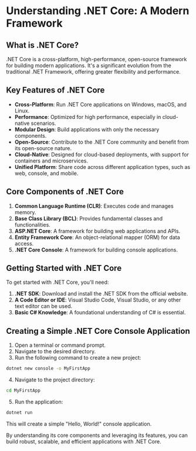 ﻿# Understanding .NET Core: A Modern Framework

## What is .NET Core?

.NET Core is a cross-platform, high-performance, open-source framework for building modern applications. It's a significant evolution from the traditional .NET Framework, offering greater flexibility and performance.

## Key Features of .NET Core

- **Cross-Platform**: Run .NET Core applications on Windows, macOS, and Linux.
- **Performance**: Optimized for high performance, especially in cloud-native scenarios.
- **Modular Design**: Build applications with only the necessary components.
- **Open-Source**: Contribute to the .NET Core community and benefit from its open-source nature.
- **Cloud-Native**: Designed for cloud-based deployments, with support for containers and microservices.
- **Unified Platform**: Share code across different application types, such as web, console, and mobile.

## Core Components of .NET Core

1. **Common Language Runtime (CLR)**: Executes code and manages memory.
2. **Base Class Library (BCL)**: Provides fundamental classes and functionalities.
3. **ASP.NET Core**: A framework for building web applications and APIs.
4. **Entity Framework Core**: An object-relational mapper (ORM) for data access.
5. **.NET Core Console**: A framework for building console applications.

## Getting Started with .NET Core

To get started with .NET Core, you'll need:

1. **.NET SDK**: Download and install the .NET SDK from the official website.
2. **A Code Editor or IDE**: Visual Studio Code, Visual Studio, or any other text editor can be used.
3. **Basic C# Knowledge**: A foundational understanding of C# is essential.

## Creating a Simple .NET Core Console Application

1. Open a terminal or command prompt.
2. Navigate to the desired directory.
3. Run the following command to create a new project:

```bash
dotnet new console -o MyFirstApp
```

4. Navigate to the project directory:

```bash
cd MyFirstApp
```

5. Run the application:

```bash
dotnet run
```

This will create a simple "Hello, World!" console application.

By understanding its core components and leveraging its features, you can build robust, scalable, and efficient applications with .NET Core.
